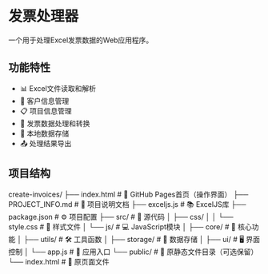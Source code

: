 # 发票处理器

一个用于处理Excel发票数据的Web应用程序。

## 功能特性

- 📊 Excel文件读取和解析
- 🏢 客户信息管理
- 📋 项目信息管理
- 🧾 发票数据处理和转换
- 💾 本地数据存储
- 📤 处理结果导出

## 项目结构
create-invoices/
├── index.html              # 🎯 GitHub Pages首页（操作界面）
├── PROJECT_INFO.md         # 📖 项目说明文档
├── exceljs.js             # 📚 ExcelJS库
├── package.json           # ⚙️ 项目配置
├── src/                   # 📂 源代码
│   ├── css/
│   │   └── style.css      # 🎨 样式文件
│   └── js/                # 💻 JavaScript模块
│       ├── core/          # 🔧 核心功能
│       ├── utils/         # 🛠️ 工具函数
│       ├── storage/       # 💾 数据存储
│       ├── ui/            # 🖥️ 界面控制
│       └── app.js         # 🚀 应用入口
└── public/                # 📁 原静态文件目录（可选保留）
    └── index.html         # 📄 原页面文件